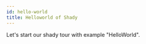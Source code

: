 ```yaml
---
id: hello-world
title: Helloworld of Shady
---
```


Let's start our shady tour with example "HelloWorld".


